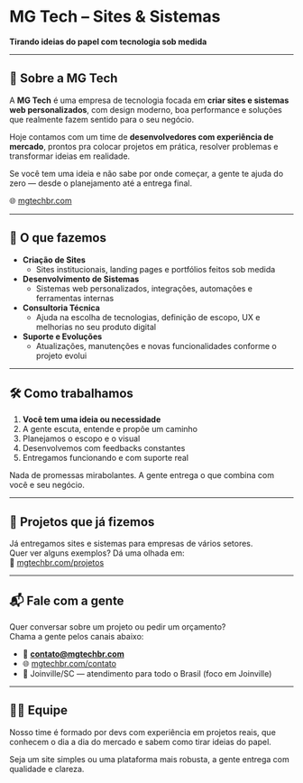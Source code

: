 # MG Tech – Sites & Sistemas

**Tirando ideias do papel com tecnologia sob medida**

---

## 📌 Sobre a MG Tech

A **MG Tech** é uma empresa de tecnologia focada em **criar sites e sistemas web personalizados**, com design moderno, boa performance e soluções que realmente fazem sentido para o seu negócio.

Hoje contamos com um time de **desenvolvedores com experiência de mercado**, prontos pra colocar projetos em prática, resolver problemas e transformar ideias em realidade.

Se você tem uma ideia e não sabe por onde começar, a gente te ajuda do zero — desde o planejamento até a entrega final.  

🌐 [mgtechbr.com](https://mgtechbr.com)

---

## 🚀 O que fazemos

- **Criação de Sites**
  - Sites institucionais, landing pages e portfólios feitos sob medida  
- **Desenvolvimento de Sistemas**
  - Sistemas web personalizados, integrações, automações e ferramentas internas  
- **Consultoria Técnica**
  - Ajuda na escolha de tecnologias, definição de escopo, UX e melhorias no seu produto digital  
- **Suporte e Evoluções**
  - Atualizações, manutenções e novas funcionalidades conforme o projeto evolui

---

## 🛠️ Como trabalhamos

1. **Você tem uma ideia ou necessidade**
2. A gente escuta, entende e propõe um caminho
3. Planejamos o escopo e o visual
4. Desenvolvemos com feedbacks constantes
5. Entregamos funcionando e com suporte real  

Nada de promessas mirabolantes. A gente entrega o que combina com você e seu negócio.

---

## 💼 Projetos que já fizemos

Já entregamos sites e sistemas para empresas de vários setores.  
Quer ver alguns exemplos? Dá uma olhada em:  
🔗 [mgtechbr.com/projetos](https://mgtechbr.com/projetos)

---

## 📬 Fale com a gente

Quer conversar sobre um projeto ou pedir um orçamento?  
Chama a gente pelos canais abaixo:

- 💌 **contato@mgtechbr.com**  
- 🌐 [mgtechbr.com/contato](https://mgtechbr.com/contato)  
- 📍 Joinville/SC — atendimento para todo o Brasil (foco em Joinville)

---

## 👨‍💻 Equipe

Nosso time é formado por devs com experiência em projetos reais, que conhecem o dia a dia do mercado e sabem como tirar ideias do papel.  

Seja um site simples ou uma plataforma mais robusta, a gente entrega com qualidade e clareza.

